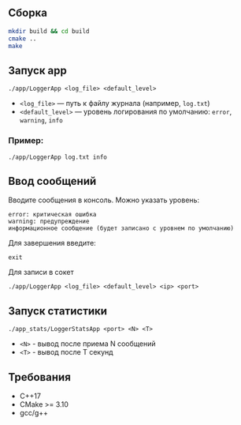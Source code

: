 

## Сборка

```bash
mkdir build && cd build
cmake ..
make
```

## Запуск app

```
./app/LoggerApp <log_file> <default_level>
```

- `<log_file>` — путь к файлу журнала (например, `log.txt`)
- `<default_level>` — уровень логирования по умолчанию: `error`, `warning`, `info`

### Пример:
```
./app/LoggerApp log.txt info
```

## Ввод сообщений

Вводите сообщения в консоль. Можно указать уровень:
```
error: критическая ошибка
warning: предупреждение
информационное сообщение (будет записано с уровнем по умолчанию)
```

Для завершения введите:
```
exit
```

Для записи в сокет
```
./app/LoggerApp <log_file> <default_level> <ip> <port>
```
## Запуск статистики
```
./app_stats/LoggerStatsApp <port> <N> <T>
```
- `<N>` - вывод после приема  N  сообщений
- `<T>` - вывод после Т секунд

## Требования
- C++17
- CMake >= 3.10
- gcc/g++


